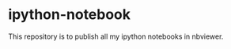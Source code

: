ipython-notebook
================

This repository is to publish all my ipython notebooks in nbviewer.
